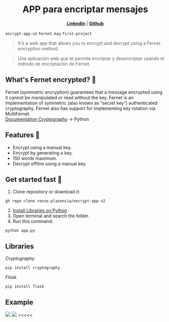 <h1 align = "center" > APP para encriptar mensajes </h1>
<p align="center">
  <a href="https://www.linkedin.com/in/renzo-plasencia/"><b>LinkedIn</b></a> | <a href="https://github.com/renzo-plasencia"><b>Github</b></a>
</p>

`encrypt-app-v2` `fernet.key` `first-project`

> It's a web app that allows you to encrypt and decrypt using a Fernet encryption method.

> Una aplicación web que te permite encriptar y desencriptar usando el método de encriptación de Fernet.

## What's Fernet encrypted? 🔏
Fernet (symmetric encryption) guarantees that a message encrypted using it cannot be manipulated or read without the key. Fernet is an implementation of symmetric (also known as “secret key”) authenticated cryptography. Fernet also has support for implementing key rotation via MultiFernet.
<br> <a href="https://cryptography.io/en/latest/fernet/">Documentation Cryptography</a> -> Python <br> 

## Features 🐌
- Encrypt using a manual key.
- Encrypt by generating a key.
- 150 words maximum.
- Decrypt offline using a manual key.

## Get started fast 🚀
1) Clone repository or download it:
```
gh repo clone renzo-plasencia/encrypt-app-v2
```
2) [Install Libraries on Python](#libraries)
3) Open terminal and search the folder.
4) Run this command:
```
python app.py
```


## Libraries

*Cryptography*
```
pip install cryptography
```

*Flask*
```
pip install flask
```

## Example
![](https://github.com/renzo-plasencia/encrypt-app-v2/assets/148007927/b11ce182-639b-45e6-a2a9-c36faebb9d53)
![](https://github.com/renzo-plasencia/encrypt-app-v2/assets/148007927/02b45eaa-56f4-41db-a4f9-bcf45e058e23)
<<<<<
